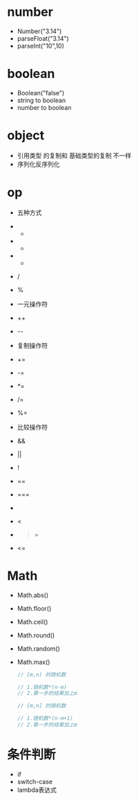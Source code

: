 # number
 
 - Number("3.14")
 - parseFloat("3.14")
 - parseInt("10",10)
  
# boolean

 - Boolean("false")
 - string to boolean
 - number to boolean
  
# object

 - 引用类型 的复制和 基础类型的复制 不一样
 - 序列化反序列化

# op

 - 五种方式
  - +
  - -
  - *
  - /
  - %
  
 - 一元操作符
  - ++
  - \-- 

 - 复制操作符

  - +=
  - -=
  - *=
  - /=
  - %=

 - 比较操作符
 
  - &&
  - ||
  - !
  - ==
  - ===
  - >
  - <
  - >=
  - <=
  
# Math

 - Math.abs()
 - Math.floor()
 - Math.ceil()
 - Math.round()
 - Math.random()
 - Math.max()

    ```js
    // [m,n) 的随机数

    // 1.随机数*(n-m)
    // 2.第一步的结果加上m

    // [m,n] 的随机数

    // 1.随机数*(n-m+1)
    // 2.第一步的结果加上m
    ```

# 条件判断 

 - if
 - switch-case
 - lambda表达式